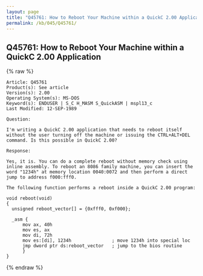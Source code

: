 ```yaml
---
layout: page
title: "Q45761: How to Reboot Your Machine within a QuickC 2.00 Application"
permalink: /kb/045/Q45761/
---
```


## Q45761: How to Reboot Your Machine within a QuickC 2.00 Application

{% raw %}

	Article: Q45761
	Product(s): See article
	Version(s): 2.00
	Operating System(s): MS-DOS
	Keyword(s): ENDUSER | S_C H_MASM S_QuickASM | mspl13_c
	Last Modified: 12-SEP-1989
	
	Question:
	
	I'm writing a QuickC 2.00 application that needs to reboot itself
	without the user turning off the machine or issuing the CTRL+ALT+DEL
	command. Is this possible in QuickC 2.00?
	
	Response:
	
	Yes, it is. You can do a complete reboot without memory check using
	inline assembly. To reboot an 8086 family machine, you can insert the
	word "1234h" at memory location 0040:0072 and then perform a direct
	jump to address f000:fff0.
	
	The following function performs a reboot inside a QuickC 2.00 program:
	
	void reboot(void)
	{
	  unsigned reboot_vector[] = {0xfff0, 0xf000};
	
	  _asm {
	      mov ax, 40h
	      mov es, ax
	      mov di, 72h
	      mov es:[di], 1234h               ; move 1234h into special loc
	      jmp dword ptr ds:reboot_vector   ; jump to the bios routine
	      }
	}

{% endraw %}
